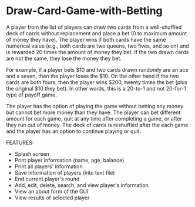 # Draw-Card-Game-with-Betting

A player from the list of players can draw two cards from a well-shuffled deck of cards without replacement and place a bet (0 to maximum amount of money they have). The player wins if both cards have the same numerical value (e.g., both cards are two queens, two fives, and so on) and is rewarded 20 times the amount of money they bet. If the two drawn cards are not the same, they lose the money they bet. 

For example, if a player bets $10 and two cards drawn randomly are an ace and a seven, then the player loses the $10. On the other hand if the two cards are both fours, then the player wins $200, twenty times the bet (plus the original $10 they bet). In other words, this is a 20-to-1 and not 20-for-1 type of payoff game. 

The player has the option of playing the game without betting any money but cannot bet more money than they have. The player can bet different amount for each game, quit at any time after completing a game, or after they run out of money. The deck of cards is reshuffled after the each game and the player has an option to continue playing or quit.

FEATURES:
- Splash screen
- Print player information (name, age, balance)
- Print all players' information
- Save information of players (into text file)
- End current player's round
- Add, edit, delete, search, and view player's information
- View an about form of the GUI
- View results of selected player
